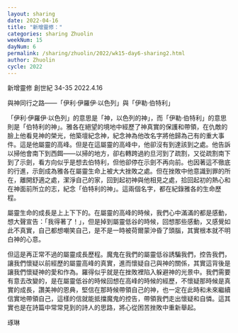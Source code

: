 ```yaml
---
layout: sharing
date: 2022-04-16
title: "新增靈修："
categories: sharing Zhuolin
weekNum: 15
dayNum: 6
permalink: /sharing/zhuolin/2022/wk15-day6-sharing2.html
author: Zhuolin
cycle: 2022
---  
```

新增靈修 創世紀 34-35
2022.4.16


與神同行之路——「伊利‧伊羅伊‧以色列」與「伊勒‧伯特利」

「伊利‧伊羅伊‧以色列」的意思是「神，以色列的神」，而「伊勒‧伯特利」的意思則是「伯特利的神」。雅各在絕望的境地中經歷了神真實的保護和帶領，在仇敵的臉上他看見神的榮光，他築壇紀念神，紀念神為他改名字將他歸為己有的重大事件。這是他屬靈的高峰。但是在這屬靈的高峰中，他卻沒有到達該到之處。他告訴以掃他會南下到西餌——以掃的地方，卻右轉跨過約旦河到了疏割，又從疏割南下到了示劍，看方向似乎是想去伯特利，但他卻停在示劍不再向前。也因著這不徹底的行進，示劍成為雅各在屬靈生命上被大大挫敗之處。但在挫敗中他意識到罪的所在，離開舒適之處，潔淨自己的家，回到起初神與他相見之處，拾回起初的熱心和在神面前所立的志，紀念「伯特利的神」。這兩個名字，都在紀錄雅各的生命歷程。

屬靈生命的成長是上上下下的。在屬靈的高峰的時候，我們心中滿滿的都是感動，想大聲宣告：「我得著了！」，但是掉到屬靈低谷的時候，回想那些感動，又感覺如此不真實，自己都想嘲笑自己，是不是一時被荷爾蒙沖昏了頭腦，其實根本就不明白神的心意。

但這是再正常不過的屬靈成長歷程。魔鬼在我們的屬靈低谷誘騙我們，控告我們，讓我們懷疑以前經歷的屬靈高峰的真實，進而懷疑自己與神的關係，其實這背後是讓我們懷疑神的愛和作為。羅得似乎就是在挫敗裡陷入躲避神的光景中。我們需要有意去改變的，是在屬靈低谷的時候回想在高峰的時候的經歷，不懷疑那時候是真實的成長，讚美神的恩典，堅信在那時候帶領自己的神，也一定在此時和未來繼續信實地帶領自己，這樣的信就能抵擋魔鬼的控告，帶領我們走出懷疑和自憐。這其實也是在詩篇中常常見到的詩人的思路，將心從困苦挫敗中重新舉起。

琢琳
